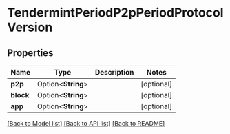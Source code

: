 # TendermintPeriodP2pPeriodProtocolVersion

## Properties

Name | Type | Description | Notes
------------ | ------------- | ------------- | -------------
**p2p** | Option<**String**> |  | [optional]
**block** | Option<**String**> |  | [optional]
**app** | Option<**String**> |  | [optional]

[[Back to Model list]](../README.md#documentation-for-models) [[Back to API list]](../README.md#documentation-for-api-endpoints) [[Back to README]](../README.md)


